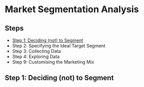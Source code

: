 # Market Segmentation Analysis

## Steps
- [Step 1: Deciding (not) to Segment](#step-1-deciding-not-to-segment)
- Step 2: Specifying the Ideal Target Segment
- Step 3: Collecting Data
- Step 4: Exploring Data
- Step 9: Customising the Marketing Mix

## Step 1: Deciding (not) to Segment